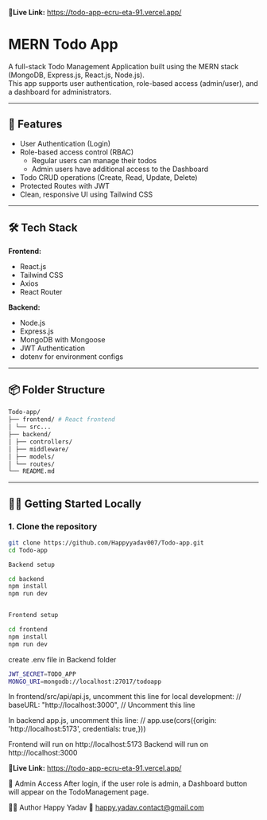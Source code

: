 **🚀Live Link:** https://todo-app-ecru-eta-91.vercel.app/

# MERN Todo App

A full-stack Todo Management Application built using the MERN stack (MongoDB, Express.js, React.js, Node.js).  
This app supports user authentication, role-based access (admin/user), and a dashboard for administrators.

---

## 🚀 Features

- User Authentication (Login)
- Role-based access control (RBAC)
  - Regular users can manage their todos
  - Admin users have additional access to the Dashboard
- Todo CRUD operations (Create, Read, Update, Delete)
- Protected Routes with JWT
- Clean, responsive UI using Tailwind CSS

---

## 🛠️ Tech Stack

**Frontend:**
- React.js
- Tailwind CSS
- Axios
- React Router

**Backend:**
- Node.js
- Express.js
- MongoDB with Mongoose
- JWT Authentication
- dotenv for environment configs

---

## 📦 Folder Structure
```bash
Todo-app/
├── frontend/ # React frontend
│ └── src...
├── backend/
│ ├── controllers/
│ ├── middleware/
│ ├── models/
│ └── routes/
└── README.md
```


---

## 🧑‍💻 Getting Started Locally

### 1. Clone the repository

```bash
git clone https://github.com/Happyyadav007/Todo-app.git
cd Todo-app

Backend setup

cd backend
npm install
npm run dev


Frontend setup

cd frontend
npm install
npm run dev

```
create .env file in Backend folder
```bash
JWT_SECRET=TODO_APP
MONGO_URI=mongodb://localhost:27017/todoapp
```

In frontend/src/api/api.js, uncomment this line for local development:
// baseURL: "http://localhost:3000",  // Uncomment this line

In backend app.js, uncomment this line:
// app.use(cors({origin: 'http://localhost:5173', credentials: true,}))


Frontend will run on http://localhost:5173
Backend will run on http://localhost:3000

**🚀Live Link:** https://todo-app-ecru-eta-91.vercel.app/

🔐 Admin Access
After login, if the user role is admin, a Dashboard button will appear on the TodoManagement page.

🙋‍♂️ Author
Happy Yadav
📧 happy.yadav.contact@gmail.com

